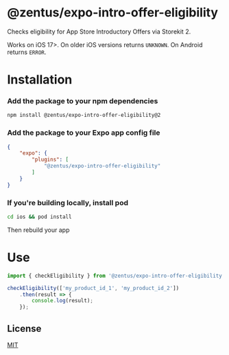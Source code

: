 # @zentus/expo-intro-offer-eligibility

Checks eligibility for App Store Introductory Offers via Storekit 2.

Works on iOS 17>. On older iOS versions returns `UNKNOWN`. On Android returns `ERROR`.

# Installation

### Add the package to your npm dependencies

```bash
npm install @zentus/expo-intro-offer-eligibility@2
```

### Add the package to your Expo app config file

```json
{
    "expo": {
        "plugins": [
            "@zentus/expo-intro-offer-eligibility"
        ]
    }
}
```

### If you're building locally, install pod

```bash
cd ios && pod install
```

Then rebuild your app

# Use

```javascript
import { checkEligibility } from '@zentus/expo-intro-offer-eligibility';

checkEligibility(['my_product_id_1', 'my_product_id_2'])
    .then(result => {
        console.log(result);
    });
```

## License

[MIT](https://github.com/zentus/expo-intro-offer-eligibility/tree/main/LICENSE)

